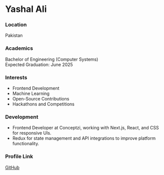 # Yashal Ali

### Location
 Pakistan

### Academics
Bachelor of Engineering (Computer Systems)  
Expected Graduation: June 2025

### Interests
- Frontend Development
- Machine Learning
- Open-Source Contributions
- Hackathons and Competitions

### Development
- Frontend Developer at Conceptzi, working with Next.js, React, and CSS for responsive UIs.
- Redux for state management and API integrations to improve platform functionality.


### Profile Link
[GitHub](https://github.com/yashal-ali)
